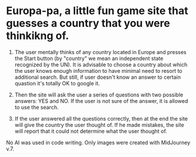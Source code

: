 # Europa-pa, a little fun game site that guesses a country that you were thinkikng of.

1. The user mentally thinks of any country located in Europe and presses the Start button (by "country" we mean an independent state recognized by the UN).
It is advisable to choose a country about which the user knows enough information to have minimal need to resort to additional search. But still, if user doesn't know an answer to certain quastion it's totally OK to google it. 

2. Then the site will ask the user a series of questions with two possible answers: YES and NO. If the user is not sure of the answer,  it is allowed to use the search.

3. If the user answered all the questions correctly, then at the end the site will give the country the user thought of. If he made mistakes, the site will report that it could not determine what the user thought of.

No AI was used in code writing. Only images were created with MidJourney v.7.